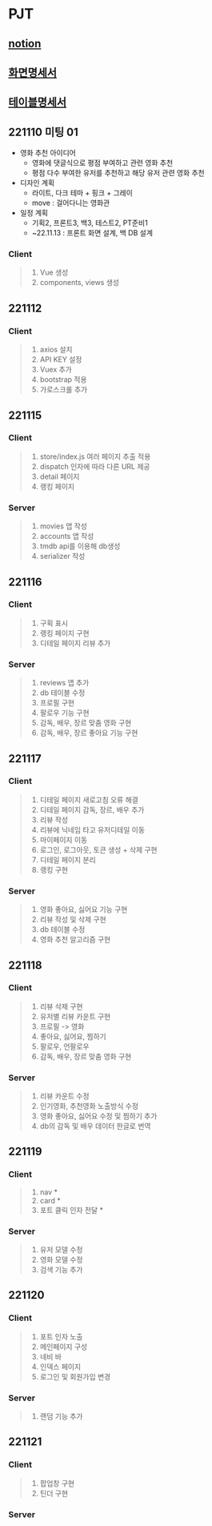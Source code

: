 # PJT

## [notion](https://www.notion.so/hyunseokcheong/951e458b9ed94af4aeaf30cd5686828b)

## [화면명세서](https://docs.google.com/spreadsheets/d/1I8YnAQ61vXXyNTdPYR1ohM2wtAn5kQncXv8pTv03QeM/edit?usp=sharing)

## [테이블명세서](https://docs.google.com/spreadsheets/d/1iFfvZCt1Z3qaKHjGJlX-Bj7FMwHzMBRPNV4u7omuIBg/edit?usp=sharing)

## 221110 미팅 01

-   영화 추천 아이디어
    -   영화에 댓글식으로 평점 부여하고 관련 영화 추천
    -   평점 다수 부여한 유저를 추천하고 해당 유저 관련 영화 추천
-   디자인 계획
    -   라이트, 다크 테마 + 핑크 + 그레이
    -   move : 걸어다니는 영화관
-   일정 계획
    -   기획2, 프론트3, 백3, 테스트2, PT준비1
    -   ~22.11.13 : 프론트 화면 설계, 백 DB 설계

### Client

> 1. Vue 생성
> 2. components, views 생성

## 221112

### Client

> 1.  axios 설치
> 2.  API KEY 설정
> 3.  Vuex 추가
> 4.  bootstrap 적용
> 5.  가로스크롤 추가

## 221115

### Client

> 1. store/index.js 여러 페이지 추출 적용
> 2. dispatch 인자에 따라 다른 URL 제공
> 3. detail 페이지
> 4. 랭킹 페이지

### Server

> 1. movies 앱 작성
> 2. accounts 앱 작성
> 3. tmdb api를 이용해 db생성
> 4. serializer 작성

## 221116

### Client

> 1. 구획 표시
> 2. 랭킹 페이지 구현
> 3. 디테일 페이지 리뷰 추가

### Server

> 1. reviews 앱 추가
> 2. db 테이블 수정
> 3. 프로필 구현
> 4. 팔로우 기능 구현
> 5. 감독, 배우, 장르 맞춤 영화 구현
> 6. 감독, 배우, 장르 좋아요 기능 구현

## 221117

### Client

> 1. 디테일 페이지 새로고침 오류 해결
> 2. 디테일 페이지 감독, 장르, 배우 추가
> 3. 리뷰 작성
> 4. 리뷰에 닉네임 타고 유저디테일 이동
> 5. 마이페이지 이동
> 6. 로그인, 로그아웃, 토큰 생성 + 삭제 구현
> 7. 디테일 페이지 분리
> 8. 랭킹 구현

### Server

> 1. 영화 좋아요, 싫어요 기능 구현
> 2. 리뷰 작성 및 삭제 구현
> 3. db 테이블 수정
> 4. 영화 추천 알고리즘 구현

## 221118

### Client

> 1. 리뷰 삭제 구현
> 2. 유저별 리뷰 카운트 구현
> 3. 프로필 -> 영화
> 4. 좋아요, 싫어요, 찜하기
> 5. 팔로우, 언팔로우
> 6. 감독, 배우, 장르 맞춤 영화 구현

### Server

> 1. 리뷰 카운트 수정
> 2. 인기영화, 추천영화 노출방식 수정
> 3. 영화 좋아요, 싫어요 수정 및 찜하기 추가
> 4. db의 감독 및 배우 데이터 한글로 번역

## 221119

### Client

> 1. nav \*
> 2. card \*
> 3. 포트 클릭 인자 전달 \*

### Server

> 1. 유저 모델 수정
> 2. 영화 모델 수정
> 3. 검색 기능 추가

## 221120

### Client

> 1. 포트 인자 노출
> 2. 메인페이지 구성
> 3. 네비 바
> 4. 인덱스 페이지
> 5. 로그인 및 회원가입 변경

### Server

> 1. 랜덤 기능 추가

## 221121

### Client

> 1. 팝업창 구현
> 2. 틴더 구현

### Server


